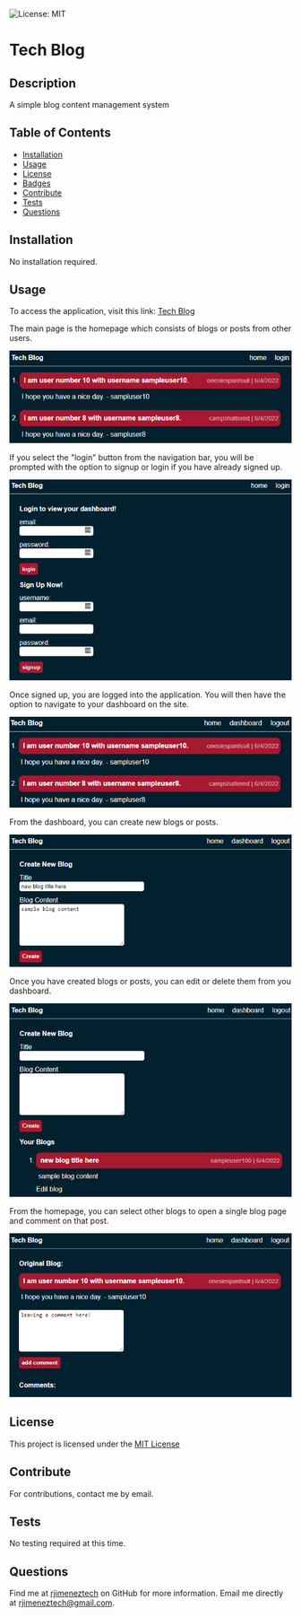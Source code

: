 ![License: MIT](https://img.shields.io/badge/License-MIT-yellow.svg)

# Tech Blog

## Description

A simple blog content management system

## Table of Contents

- [Installation](#installation)
- [Usage](#usage)
- [License](#license)
- [Badges](#badges)
- [Contribute](#contribute)
- [Tests](#tests)
- [Questions](#questions)

## Installation

No installation required.

## Usage

To access the application, visit this link: [Tech Blog](https://rjimeneztech-tech-blog.herokuapp.com/)

The main page is the homepage which consists of blogs or posts from other users.

![homepage](/public/assets/images/homepage.png)

If you select the "login" button from the navigation bar, you will be prompted with the option to signup or login if you have already signed up.

![loginsignup](/public/assets/images/login_signup.png)

Once signed up, you are logged into the application. You will then have the option to navigate to your dashboard on the site.

![homepagesignup](/public/assets/images/homepage_after_signup.png)

From the dashboard, you can create new blogs or posts.

![dashboard](/public/assets/images/dashboard.png)

Once you have created blogs or posts, you can edit or delete them from you dashboard.

![youblogs](/public/assets/images/your_blogs.png)

From the homepage, you can select other blogs to open a single blog page and comment on that post.

![comment](/public/assets/images//comment.png)

## License

This project is licensed under the [MIT License](https://opensource.org/licenses/MIT)

## Contribute

For contributions, contact me by email.

## Tests

No testing required at this time.

## Questions

Find me at [rjimeneztech](https://github.com/rjimeneztech) on GitHub for more information.
Email me directly at rjimeneztech@gmail.com.
